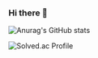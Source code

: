 ### Hi there 👋

![Anurag's GitHub stats](https://github-readme-stats.vercel.app/api?username=dawonseo&show_icons=true&theme=radical)

![Solved.ac Profile](http://mazassumnida.wtf/api/v2/generate_badge?boj=oloielo) 
